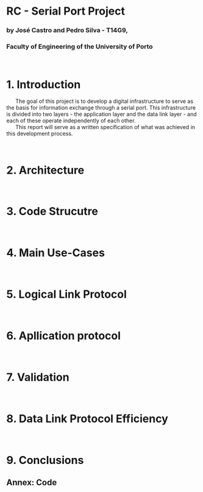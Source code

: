 # RC - Serial Port Project
### by José Castro and Pedro Silva - T14G9,
### Faculty of Engineering of the University of Porto

<br>

# 1. Introduction

&nbsp;&nbsp;&nbsp;&nbsp;&nbsp;&nbsp;The goal of this project is to develop a digital infrastructure to serve as the basis for information exchange through a serial port. This infrastructure is divided into two layers - the application layer and the data link layer - and each of these operate independently of each other. <br>
&nbsp;&nbsp;&nbsp;&nbsp;&nbsp;&nbsp;This report will serve as a written specification of what was achieved in this development process.  

<br>

# 2. Architecture

<br>

# 3. Code Strucutre

<br>

# 4. Main Use-Cases

<br>

# 5. Logical Link Protocol

<br>

# 6. Apllication protocol

<br>

# 7. Validation

<br>

# 8. Data Link Protocol Efficiency

<br>

# 9. Conclusions

## Annex: Code
